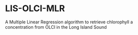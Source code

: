 # LIS-OLCI-MLR
A Multiple Linear Regression algorithm to retrieve chlorophyll a concentration from OLCI in the Long Island Sound
